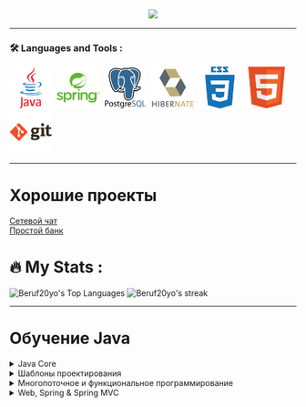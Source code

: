 
<div id="header" align="center">
  <img src="https://media.giphy.com/media/M9gbBd9nbDrOTu1Mqx/giphy.gif" width="100"/>
</div>

---  
### :hammer_and_wrench: Languages and Tools :
<div>
  <img src="https://github.com/devicons/devicon/blob/master/icons/java/java-original-wordmark.svg" title="Java" alt="Java" width="75" height="75"/>&nbsp;
  <img src="https://github.com/devicons/devicon/blob/master/icons/spring/spring-original-wordmark.svg" title="Spring" alt="Spring" width="75" height="75"/>&nbsp;
  <img src="https://github.com/devicons/devicon/blob/master/icons/postgresql/postgresql-original-wordmark.svg" title="PostgreSQL"  alt="PostgreSQL" width="75" height="75"/>&nbsp;
  <img src="https://github.com/devicons/devicon/blob/master/icons/hibernate/hibernate-original-wordmark.svg" title="Hibernate" alt="Hibernate" width="75" height="75"/>&nbsp;
  <img src="https://github.com/devicons/devicon/blob/master/icons/css3/css3-plain-wordmark.svg"  title="CSS3" alt="CSS" width="75" height="75"/>&nbsp;
  <img src="https://github.com/devicons/devicon/blob/master/icons/html5/html5-original.svg" title="HTML5" alt="HTML" width="75" height="75"/>&nbsp;
  <img src="https://github.com/devicons/devicon/blob/master/icons/git/git-original-wordmark.svg" title="Git" **alt="Git" width="75" height="75"/>
</div>

---  
# Хорошие проекты  
[Сетевой чат](https://github.com/Beruf20yo/NetworkChat)  
[Простой банк](https://github.com/Beruf20yo/SimpleBank)   
# :fire: My Stats :
<img alt="Beruf20yo's Top Languages" src="https://github-readme-stats.vercel.app/api/top-langs?username=beruf20yo&langs_count=4&layout=compact&theme=react&bg_color=1F222E&title_color=68C3D4&icon_color=F8D866&border_color=1F222E&hide=c%2B%2B,Ren'Py" height="198px"/>
<img alt="Beruf20yo's streak" src="http://github-readme-streak-stats.herokuapp.com?user=beruf20yo&theme=monokai&hide_border=true&date_format=j%20M%5B%20Y%5D&background=1F222E&stroke=FFFFFF&currStreakLabel=FFE8D1&sideLabels=FFE8D1&ring=68C3D4&fire=568EA3&currStreakNum=FFFFFF&sideNums=68C3D4"/>

---
# Обучение Java
<details><summary>Java Core</summary>

   * Функциональное программирование и лямбда-выражения
     + [Калькулятор](https://github.com/Beruf20yo/HomeCalc)
     + [Работяга](https://github.com/Beruf20yo/HomeWorker)
   * Stream API. Потоки, повторные вызовы, основные методы
     + [Работа с числами](https://github.com/Beruf20yo/HomeChisla)
     + [Перепись населения](https://github.com/Beruf20yo/PopulationCensus)
   * [Потоки ввода-вывода. Работа с файлами. Сериализация](https://github.com/Beruf20yo/FilesTascs)
   * [Работа с файлами CSV, XML, JSON](https://github.com/Beruf20yo/CSV-XML-JSON)
   * Тестирование кода и Unit-тесты + Hamcret
     + [Тестирование файлов](https://github.com/Beruf20yo/FilesTascs)
     + [Простые тесты](https://github.com/Beruf20yo/PopulationCensus)
   * Mockito. Мокирование вызовов, Mock, Stub
     + [Геолокация](https://github.com/Beruf20yo/GeoServise)
     + [Медицина](https://github.com/Beruf20yo/HealthCareService)
   * [Основы работы с сетью. Модель OSI](https://github.com/Beruf20yo/OSIModel)
   * [Протокол HTTP. Вызов удаленных серверов](https://github.com/Beruf20yo/HttpTask)
   * [JVM. Организация памяти, сборщики мусора, VisualVM](https://github.com/Beruf20yo/JVMUnderstanding/blob/main/README.md)

</details>
<details><summary>Шаблоны проектирования</summary>

   * [Порождающие шаблоны](https://github.com/Beruf20yo/GenerativeDesignPatterns)
   * [Структурные шаблоны](https://github.com/Beruf20yo/StructuralDesignPatterns)
   * [Поведенческие шаблоны](https://github.com/Beruf20yo/BehavioralDesignPatterns)
   * [Magics, DRY, SOLID](https://github.com/Beruf20yo/ShopSolid)

</details>
<details><summary>Многопоточное и функциональное программирование</summary>

   * [Работа с потоками](https://github.com/Beruf20yo/RangeOfValues)
   * [Работа с синхронизацией](https://github.com/Beruf20yo/SynchronizationThreads)
   * [Переменные многопоточной программы](https://github.com/Beruf20yo/NicknameGenerator)
   * [Коллекции для параллельной работы](https://github.com/Beruf20yo/AnalyzerProg)


</details>
<details><summary>Web, Spring & Spring MVC</summary>

   * [HTTP и современный Web. Формы и форматы передачи данных](https://github.com/Beruf20yo/WebHTTP)


</details>
